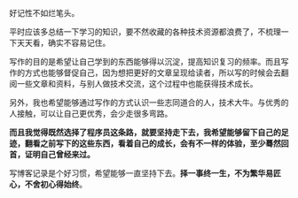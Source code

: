 好记性不如烂笔头。

平时应该多总结一下学习的知识，要不然收藏的各种技术资源都浪费了，不梳理一下天天看，确实不容易记住。

写作的目的是希望让自己学到的东西能够得以沉淀，提高知识复习的频率。而且写作的方式也能够督促自己，因为想把更好的文章呈现给读者，所以写的时候会去翻阅一些文章和资料，与别人做技术交流，这个过程中也能获得技术成长。

另外，我也希望能够通过写作的方式认识一些志同道合的人，技术大牛。与优秀的人接触，可以让自己更优秀，会少走很多弯路。

**而且我觉得既然选择了程序员这条路，就要坚持走下去，我希望能够留下自己的足迹，翻看之前写下的这些东西，看着自己的成长，会有不一样的体验，至少蓦然回首，证明自己曾经来过。**

写博客记录是个好习惯，希望能够一直坚持下去。**择一事终一生，不为繁华易匠心，不舍初心得始终**。




